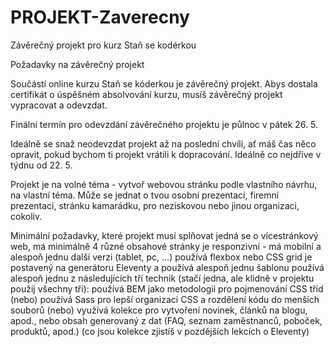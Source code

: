 # PROJEKT-Zaverecny
Závěrečný projekt pro kurz Staň se kodérkou

Požadavky na závěrečný projekt

Součástí online kurzu Staň se kóderkou je závěrečný projekt. Abys dostala certifikát o úspěšném absolvování kurzu, musíš závěrečný projekt vypracovat a odevzdat.

Finální termín pro odevzdání závěrečného projektu je půlnoc v pátek 26. 5.

Ideálně se snaž neodevzdat projekt až na poslední chvíli, ať máš čas něco opravit, pokud bychom ti projekt vrátili k dopracování. Ideálně co nejdříve v týdnu od 22. 5.

Projekt je na volné téma - vytvoř webovou stránku podle vlastního návrhu, na vlastní téma. Může se jednat o tvou osobní prezentaci, firemní prezentaci, stránku kamarádku, pro neziskovou nebo jinou organizaci, cokoliv.

Minimální požadavky, které projekt musí splňovat
jedná se o vícestránkový web, má minimálně 4 různé obsahové stránky
je responzivní - má mobilní a alespoň jednu další verzi (tablet, pc, …)
používá flexbox nebo CSS grid
je postavený na generátoru Eleventy a používá alespoň jednu šablonu
používá alespoň jednu z následujících tří technik (stačí jedna, ale klidně v projektu použij všechny tři):
používá BEM jako metodologii pro pojmenování CSS tříd
(nebo) používá Sass pro lepší organizaci CSS a rozdělení kódu do menších souborů
(nebo) využívá kolekce pro vytvoření novinek, článků na blogu, apod., nebo obsah generovaný z dat (FAQ, seznam zaměstnanců, poboček, produktů, apod.) (co jsou kolekce zjistíš v pozdějších lekcích o Eleventy)
